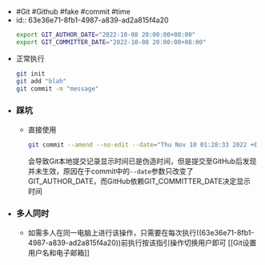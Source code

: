 - #Git #Github #fake #commit #time
- id:: 63e36e71-8fb1-4987-a839-ad2a815f4a20
  ```bash
  export GIT_AUTHOR_DATE="2022-10-08 20:00:00+08:00"
  export GIT_COMMITTER_DATE="2022-10-08 20:00:00+08:00"
  ```
- 正常执行
  ```bash
  git init
  git add "blah"
  git commit -m "message"
  ```
- ### 踩坑
	- 直接使用
	  ```bash
	  git commit --amend --no-edit --date="Thu Nov 10 01:28:33 2022 +0800"
	  ```
	  会导致Git本地提交记录显示时间已是伪造时间，但是提交至GitHub后发现并未生效，原因在于commit中的`--date`参数只改变了GIT_AUTHOR_DATE，而GitHub依赖GIT_COMMITTER_DATE决定显示时间
- ### 多人同时
	- 如需多人在同一电脑上进行该操作，只需要在每次执行((63e36e71-8fb1-4987-a839-ad2a815f4a20))前执行按该指引操作切换用户即可 [[Git设置用户名和电子邮箱]]